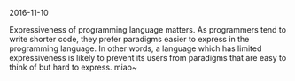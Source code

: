 2016-11-10

Expressiveness of programming language matters. As programmers tend to write shorter code, they prefer paradigms easier to express in the programming language. In other words, a language which has limited expressiveness is likely to prevent its users from paradigms that are easy to think of but hard to express.
miao~
